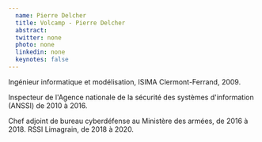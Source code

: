 ```yaml
---
  name: Pierre Delcher
  title: Volcamp - Pierre Delcher
  abstract: 
  twitter: none
  photo: none
  linkedin: none
  keynotes: false
---
```

Ingénieur informatique et modélisation, ISIMA Clermont-Ferrand, 2009. 

Inspecteur de l'Agence nationale de la sécurité des systèmes d'information (ANSSI) de 2010 à 2016. 

Chef adjoint de bureau cyberdéfense au Ministère des armées, de 2016 à 2018. RSSI Limagrain, de 2018 à 2020. 
